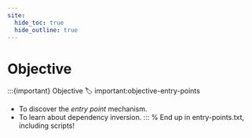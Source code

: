 ```yaml
---
site:
  hide_toc: true
  hide_outline: true
---
```




# Objective

:::{important} Objective
:label: important:objective-entry-points

- To discover the _entry point_ mechanism.
- To learn about dependency inversion.
  :::
  % End up in entry-points.txt, including scripts!
